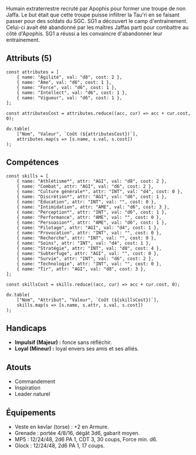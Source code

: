 Humain extraterrestre recruté par Apophis pour former une troupe de non Jaffa. Le but était que cette troupe puisse infiltrer la Tau'ri en se faisant passer pour des soldats du SGC.
SG1 a découvert le camp d'entrainement. Celui-ci avait été abandonné par les maîtres Jaffas parti pour combattre au côté d'Apophis. SG1 a réussi a les convaincre d'abandonner leur entrainement.
## Attributs (5)


```dataviewjs
const attributes = [
	{ name: "Agilité", val: "d8", cost: 2 },
	{ name: "Âme", val: "d6", cost: 1 },
	{ name: "Force", val: "d6", cost: 1 },
	{ name: "Intellect", val: "d6", cost: 1 },
	{ name: "Vigueur", val: "d6", cost: 1 },
];

const attributesCost = attributes.reduce((acc, cur) => acc + cur.cost, 0);

dv.table(
	["Nom", "Valeur", `Coût (${attributesCost})`],
	attributes.map(s => [s.name, s.val, s.cost])
);
```
## Compétences

```dataviewjs
const skills = [
	{ name: "Athlétisme*", attr: "AGI", val: "d8", cost: 2 },
	{ name: "Combat", attr: "AGI", val: "d6", cost: 2 },
	{ name: "Culture générale*", attr: "INT", val: "d4", cost: 0 },
	{ name: "Discrétion*", attr: "AGI", val: "d6", cost: 1 },
	{ name: "Éducation", attr: "INT", val: "", cost: 0 },
	{ name: "Intimidation", attr: "AME", val: "d6", cost: 3 },
	{ name: "Perception*", attr: "INT", val: "d6", cost: 1 },
	{ name: "Performance", attr: "AME", val: "", cost: 0 },
	{ name: "Persuasion*", attr: "AME", val: "d6", cost: 1 },
	{ name: "Pilotage", attr: "AGI", val: "d4", cost: 1 },
	{ name: "Provocation", attr: "INT", val: "", cost: 0 },
	{ name: "Recherche", attr: "INT", val: "", cost: 0 },
	{ name: "Soins", attr: "INT", val: "d4", cost: 1 },
	{ name: "Stratégie", attr: "INT", val: "d8", cost: 4 },
	{ name: "Subterfuge", attr: "AGI", val: "", cost: 0 },
	{ name: "Survie", attr: "INT", val: "d6", cost: 2 },
	{ name: "Technologie", attr: "INT", val: "", cost: 0 },
	{ name: "Tir", attr: "AGI", val: "d8", cost: 3 },
];

const skillsCost = skills.reduce((acc, cur) => acc + cur.cost, 0);

dv.table(
	["Nom", "Attribut", "Valeur", `Coût (${skillsCost})`],
	skills.map(s => [s.name, s.attr, s.val, s.cost])
);
```

## Handicaps

- **Impulsif (Majeur) :** fonce sans réfléchir.
- **Loyal (Mineur) :** loyal envers ses amis et ses alliés.
## Atouts

- Commandement
- Inspiration
- Leader naturel

## Équipements

- Veste en kevlar (torse) : +2 en Armure.
- Grenade : portée 4/8/16, dégât 3d6, gabarit moyen.
- MP5 : 12/24/48, 2d6 PA 1, CDT 3, 30 coups, Force min. d6.
- Glock : 12/24/48, 2d6 PA 1, 17 coups.